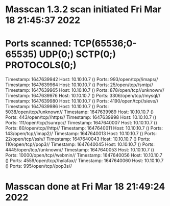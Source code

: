 # Masscan 1.3.2 scan initiated Fri Mar 18 21:45:37 2022
# Ports scanned: TCP(65536;0-65535) UDP(0;) SCTP(0;) PROTOCOLS(0;)
Timestamp: 1647639942	Host: 10.10.10.7 ()	Ports: 993/open/tcp//imaps//
Timestamp: 1647639964	Host: 10.10.10.7 ()	Ports: 25/open/tcp//smtp//
Timestamp: 1647639965	Host: 10.10.10.7 ()	Ports: 878/open/tcp//unknown//
Timestamp: 1647639976	Host: 10.10.10.7 ()	Ports: 3306/open/tcp//mysql//
Timestamp: 1647639980	Host: 10.10.10.7 ()	Ports: 4190/open/tcp//sieve//
Timestamp: 1647639986	Host: 10.10.10.7 ()	Ports: 5038/open/tcp//unknown//
Timestamp: 1647639989	Host: 10.10.10.7 ()	Ports: 443/open/tcp//https//
Timestamp: 1647639998	Host: 10.10.10.7 ()	Ports: 111/open/tcp//sunrpc//
Timestamp: 1647640007	Host: 10.10.10.7 ()	Ports: 80/open/tcp//http//
Timestamp: 1647640011	Host: 10.10.10.7 ()	Ports: 143/open/tcp//imap2//
Timestamp: 1647640013	Host: 10.10.10.7 ()	Ports: 22/open/tcp//ssh//
Timestamp: 1647640043	Host: 10.10.10.7 ()	Ports: 110/open/tcp//pop3//
Timestamp: 1647640045	Host: 10.10.10.7 ()	Ports: 4445/open/tcp//unknown//
Timestamp: 1647640053	Host: 10.10.10.7 ()	Ports: 10000/open/tcp//webmin//
Timestamp: 1647640056	Host: 10.10.10.7 ()	Ports: 4559/open/tcp//hylafax//
Timestamp: 1647640060	Host: 10.10.10.7 ()	Ports: 995/open/tcp//pop3s//
# Masscan done at Fri Mar 18 21:49:24 2022
